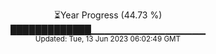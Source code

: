 <p align="center">
⏳Year Progress (44.73 %) <br>
█████████████▁▁▁▁▁▁▁▁▁▁▁▁▁▁▁▁▁ <br>
<sub>Updated: Tue, 13 Jun 2023 06:02:49 GMT</sub>
</p>

